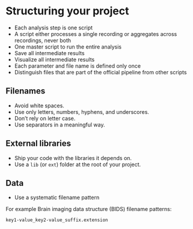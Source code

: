 # Structuring your project

- Each analysis step is one script
- A script either processes a single recording or aggregates across recordings, never both
- One master script to run the entire analysis
- Save all intermediate results
- Visualize all intermediate results
- Each parameter and file name is defined only once
- Distinguish files that are part of the official pipeline from other scripts


## Filenames

- Avoid white spaces.
- Use only letters, numbers, hyphens, and underscores.
- Don’t rely on letter case.
- Use separators in a meaningful way.

## External libraries

- Ship your code with the libraries it depends on.
- Use a `lib` (or `ext`) folder at the root of your project.

## Data

- Use a systematic filename pattern

For example Brain imaging data structure (BIDS) filename patterns: 

```text
key1-value_key2-value_suffix.extension
```